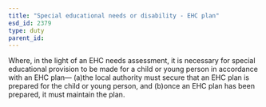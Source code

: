 ```yaml
---
title: "Special educational needs or disability - EHC plan"
esd_id: 2379
type: duty
parent_id:  
---
```


Where, in the light of an EHC needs assessment, it is necessary for special educational provision to be made for a child or young person in accordance with an EHC plan—
(a)the local authority must secure that an EHC plan is prepared for the child or young person, and
(b)once an EHC plan has been prepared, it must maintain the plan.

